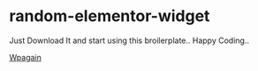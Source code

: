 # random-elementor-widget

Just Download It and start using this broilerplate.. 
Happy Coding..

<a href="wpagain.com" >Wpagain</a>
